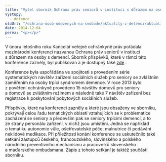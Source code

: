 ```yaml
---
title: "Vyšel sborník Ochrana práv seniorů v instituci s důrazem na osoby s demencí"
vystupy:
  - detence
oldUrl: "/ochrana-osob-omezenych-na-svobode/aktuality-z-detenci/aktuality-z-detenci-2014/vysel-sbornik-ochrana-prav-senioru-v-instituci-s-durazem-na-osoby-s-demenci/"
date: 2014-12-04
perex: "<p></p>"
---
```


<!-- imported from the old website -->

<p>V únoru letošního roku Kancelář veřejné ochránkyně práv pořádala mezinárodní konferenci nazvanou Ochrana práv seniorů v instituci s důrazem na osoby s demencí. Sborník příspěvků, které v rámci této konference zazněly, byl publikován a je dostupný také <a title="Otevření do nového okna" href="http://spolecne.ochrance.cz/uploads-import/projekt_ESF/Seniorska_konference/sbornik_CZ.pdf" target="_blank">zde</a> .  </p><p>Konference byla uspořádána ve spojitosti s provedením série systematických návštěv zařízení sociálních služeb pro seniory se zvláštním zaměřením na osoby trpící syndromem demence. V roce 2013 bylo z pověření ochránkyně provedeno 15 návštěv domovů pro seniory a domovů se zvláštním režimem a následně také 7 návštěv zařízení bez registrace k poskytování pobytových sociálních služeb. </p><p>Příspěvky, které na konferenci zazněly a které jsou obsaženy ve sborníku, pokrývají celou řadu tematických oblastí vztahujících se k problematice zacházení se seniory a především pak se seniory trpícími demencí, a to ze strany personálu zařízení, v nichž jsou umístěni. Jedná se například o tematiku autonomie vůle, ošetřovatelské péče, malnutrice či podávání neklidové medikace. Při příležitosti konání konference se uskutečnilo také setkání zástupců českého, francouzského, slovinského a polského národního preventivního mechanismu a pracovníků slovenského a maďarského ombudsmana. Zápis z tohoto setkání je tak<a name="_GoBack"></a>též součástí sborníku.</p><p> </p>
